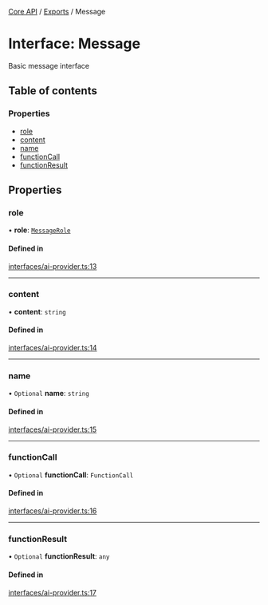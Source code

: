 <!-- 
 ⚠️  AUTO-GENERATED FILE - DO NOT EDIT MANUALLY
 This file is automatically generated by scripts/docs-generator.js
 To make changes, edit the source TypeScript files or update the generator script
-->

[Core API](../../) / [Exports](../modules) / Message

# Interface: Message

Basic message interface

## Table of contents

### Properties

- [role](Message#role)
- [content](Message#content)
- [name](Message#name)
- [functionCall](Message#functioncall)
- [functionResult](Message#functionresult)

## Properties

### role

• **role**: [`MessageRole`](../modules#messagerole)

#### Defined in

[interfaces/ai-provider.ts:13](https://github.com/woojubb/robota/blob/a39243840a0f22218a66a8ddebc99aed85ae89e7/packages/core/src/interfaces/ai-provider.ts#L13)

___

### content

• **content**: `string`

#### Defined in

[interfaces/ai-provider.ts:14](https://github.com/woojubb/robota/blob/a39243840a0f22218a66a8ddebc99aed85ae89e7/packages/core/src/interfaces/ai-provider.ts#L14)

___

### name

• `Optional` **name**: `string`

#### Defined in

[interfaces/ai-provider.ts:15](https://github.com/woojubb/robota/blob/a39243840a0f22218a66a8ddebc99aed85ae89e7/packages/core/src/interfaces/ai-provider.ts#L15)

___

### functionCall

• `Optional` **functionCall**: `FunctionCall`

#### Defined in

[interfaces/ai-provider.ts:16](https://github.com/woojubb/robota/blob/a39243840a0f22218a66a8ddebc99aed85ae89e7/packages/core/src/interfaces/ai-provider.ts#L16)

___

### functionResult

• `Optional` **functionResult**: `any`

#### Defined in

[interfaces/ai-provider.ts:17](https://github.com/woojubb/robota/blob/a39243840a0f22218a66a8ddebc99aed85ae89e7/packages/core/src/interfaces/ai-provider.ts#L17)
